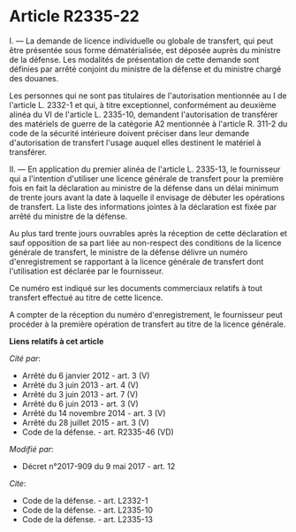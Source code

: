 # Article R2335-22

I. ― La demande de licence individuelle ou globale de transfert, qui peut être présentée sous forme dématérialisée, est
déposée auprès du ministre de la défense. Les modalités de présentation de cette demande sont définies par arrêté conjoint du
ministre de la défense et du ministre chargé des douanes.

Les personnes qui ne sont pas titulaires de l'autorisation mentionnée au I de l'article L. 2332-1 et qui, à titre
exceptionnel, conformément au deuxième alinéa du VI de l'article L. 2335-10, demandent l'autorisation de transférer des
matériels de guerre de la catégorie A2 mentionnée à l'article R. 311-2 du code de la sécurité intérieure doivent préciser
dans leur demande d'autorisation de transfert l'usage auquel elles destinent le matériel à transférer.

II. ― En application du premier alinéa de l'article L. 2335-13, le fournisseur qui a l'intention d'utiliser une licence
générale de transfert pour la première fois en fait la déclaration au ministre de la défense dans un délai minimum de trente
jours avant la date à laquelle il envisage de débuter les opérations de transfert. La liste des informations jointes à la
déclaration est fixée par arrêté du ministre de la défense.

Au plus tard trente jours ouvrables après la réception de cette déclaration et sauf opposition de sa part liée au non-respect
des conditions de la licence générale de transfert, le ministre de la défense délivre un numéro d'enregistrement se
rapportant à la licence générale de transfert dont l'utilisation est déclarée par le fournisseur.

Ce numéro est indiqué sur les documents commerciaux relatifs à tout transfert effectué au titre de cette licence.

A compter de la réception du numéro d'enregistrement, le fournisseur peut procéder à la première opération de transfert au
titre de la licence générale.

**Liens relatifs à cet article**

_Cité par_:

  - Arrêté du 6 janvier 2012 - art. 3 (V)
  - Arrêté du 3 juin 2013 - art. 4 (V)
  - Arrêté du 3 juin 2013 - art. 7 (V)
  - Arrêté du 6 juin 2013 - art. 3 (V)
  - Arrêté du 14 novembre 2014 - art. 3 (V)
  - Arrêté du 28 juillet 2015 - art. 3 (V)
  - Code de la défense. - art. R2335-46 (VD)

_Modifié par_:

  - Décret n°2017-909 du 9 mai 2017 - art. 12

_Cite_:

  - Code de la défense. - art. L2332-1
  - Code de la défense. - art. L2335-10
  - Code de la défense. - art. L2335-13
